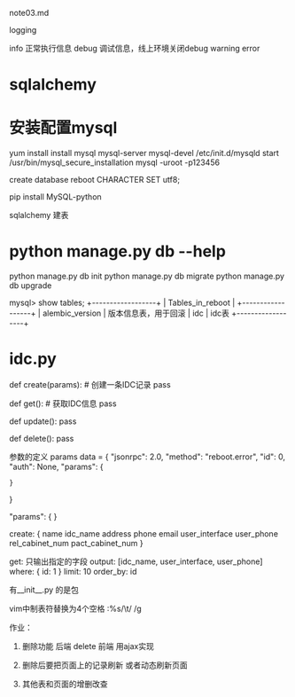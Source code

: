 note03.md

logging

info 正常执行信息
debug 调试信息，线上环境关闭debug
warning
error

# sqlalchemy

# 安装配置mysql
yum install install mysql mysql-server mysql-devel
/etc/init.d/mysqld start
/usr/bin/mysql_secure_installation
mysql -uroot -p123456

create database reboot CHARACTER SET utf8;

pip install MySQL-python

sqlalchemy 建表
# python manage.py db --help
python manage.py db init
python manage.py db migrate
python manage.py db upgrade

mysql> show tables;
+------------------+
| Tables_in_reboot |
+------------------+
| alembic_version  |  版本信息表，用于回滚
| idc              |  idc表
+------------------+


# idc.py
def create(params):
    # 创建一条IDC记录
    pass

def get():
    # 获取IDC信息
    pass

def update():
    pass

def delete():
    pass

参数的定义
params
data = {
    "jsonrpc": 2.0,
    "method": "reboot.error",
    "id": 0,
    "auth": None,
    "params": {
        
    }
}

"params": {
}

create:
{
    name
    idc_name
    address
    phone
    email
    user_interface
    user_phone
    rel_cabinet_num
    pact_cabinet_num
}

get:
只输出指定的字段
    output: [idc_name, user_interface, user_phone]
    where: {
        id: 1
    }
    limit: 10
    order_by: id 


有__init__.py 的是包

vim中制表符替换为4个空格
:%s/\t/    /g

作业：
1. 删除功能
后端 delete
前端 用ajax实现

2. 删除后要把页面上的记录刷新
或者动态刷新页面

3. 其他表和页面的增删改查